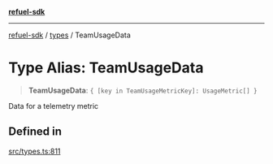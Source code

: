 [**refuel-sdk**](../../README.md)

***

[refuel-sdk](../../modules.md) / [types](../README.md) / TeamUsageData

# Type Alias: TeamUsageData

> **TeamUsageData**: `{ [key in TeamUsageMetricKey]: UsageMetric[] }`

Data for a telemetry metric

## Defined in

[src/types.ts:811](https://github.com/refuel-ai/refuel-sdk/blob/992e715e614e75caa11e039ae8b03c5366ed7bea/src/types.ts#L811)
